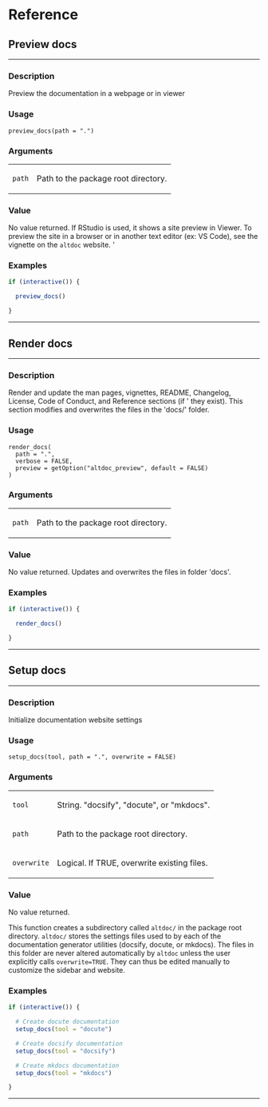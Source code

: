 # Reference 

## Preview docs
---------------------------------------------------

### Description

Preview the documentation in a webpage or in viewer

### Usage

    preview_docs(path = ".")

### Arguments

<table>
<tbody>
<tr class="odd">
<td><code id="preview_docs_:_path">path</code></td>
<td><p>Path to the package root directory.</p></td>
</tr>
</tbody>
</table>

### Value

No value returned. If RStudio is used, it shows a site preview in
Viewer. To preview the site in a browser or in another text editor (ex:
VS Code), see the vignette on the `altdoc` website. '

### Examples

```r
if (interactive()) {

  preview_docs()

}
```


---
## Render docs
--------------------

### Description

Render and update the man pages, vignettes, README, Changelog, License,
Code of Conduct, and Reference sections (if ' they exist). This section
modifies and overwrites the files in the 'docs/' folder.

### Usage

    render_docs(
      path = ".",
      verbose = FALSE,
      preview = getOption("altdoc_preview", default = FALSE)
    )

### Arguments

<table>
<tbody>
<tr class="odd">
<td><code id="render_docs_:_path">path</code></td>
<td><p>Path to the package root directory.</p></td>
</tr>
</tbody>
</table>

### Value

No value returned. Updates and overwrites the files in folder 'docs'.

### Examples

```r
if (interactive()) {

  render_docs()

}
```


---
## Setup docs
-----------------------------------------

### Description

Initialize documentation website settings

### Usage

    setup_docs(tool, path = ".", overwrite = FALSE)

### Arguments

<table>
<tbody>
<tr class="odd">
<td><code id="setup_docs_:_tool">tool</code></td>
<td><p>String. "docsify", "docute", or "mkdocs".</p></td>
</tr>
<tr class="even">
<td><code id="setup_docs_:_path">path</code></td>
<td><p>Path to the package root directory.</p></td>
</tr>
<tr class="odd">
<td><code id="setup_docs_:_overwrite">overwrite</code></td>
<td><p>Logical. If TRUE, overwrite existing files.</p></td>
</tr>
</tbody>
</table>

### Value

No value returned.

This function creates a subdirectory called `⁠altdoc/⁠` in the package
root directory. `⁠altdoc/⁠` stores the settings files used to by each of
the documentation generator utilities (docsify, docute, or mkdocs). The
files in this folder are never altered automatically by `altdoc` unless
the user explicitly calls `overwrite=TRUE`. They can thus be edited
manually to customize the sidebar and website.

### Examples

```r
if (interactive()) {

  # Create docute documentation
  setup_docs(tool = "docute")

  # Create docsify documentation
  setup_docs(tool = "docsify")

  # Create mkdocs documentation
  setup_docs(tool = "mkdocs")

}
```


---
